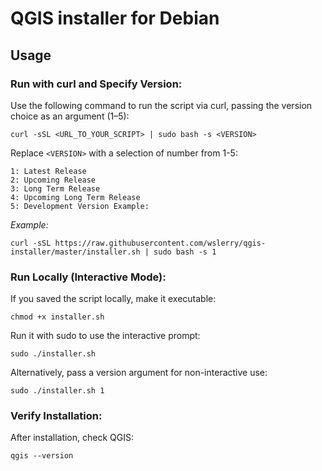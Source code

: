 # QGIS installer for Debian

## Usage

### Run with curl and Specify Version:

Use the following command to run the script via curl, passing the version choice as an argument (1–5):

```shell
curl -sSL <URL_TO_YOUR_SCRIPT> | sudo bash -s <VERSION>
```

Replace `<VERSION>` with a selection of number from 1-5:

    1: Latest Release
    2: Upcoming Release
    3: Long Term Release
    4: Upcoming Long Term Release
    5: Development Version Example:

*Example:*

```shell
curl -sSL https://raw.githubusercontent.com/wslerry/qgis-installer/master/installer.sh | sudo bash -s 1
```

### Run Locally (Interactive Mode):

If you saved the script locally, make it executable:
```shell
chmod +x installer.sh
```

Run it with sudo to use the interactive prompt:
```shell
sudo ./installer.sh
```

Alternatively, pass a version argument for non-interactive use:
```shell
sudo ./installer.sh 1
```

### Verify Installation:

After installation, check QGIS:
```shell
qgis --version
```
